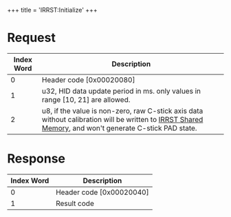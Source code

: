 +++
title = 'IRRST:Initialize'
+++

# Request

| Index Word | Description                                                                                                                                                                             |
|------------|-----------------------------------------------------------------------------------------------------------------------------------------------------------------------------------------|
| 0          | Header code \[0x00020080\]                                                                                                                                                              |
| 1          | u32, HID data update period in ms. only values in range \[10, 21\] are allowed.                                                                                                         |
| 2          | u8, if the value is non-zero, raw C-stick axis data without calibration will be written to [IRRST Shared Memory](IRRST_Shared_Memory "wikilink"), and won't generate C-stick PAD state. |

# Response

| Index Word | Description                |
|------------|----------------------------|
| 0          | Header code \[0x00020040\] |
| 1          | Result code                |
